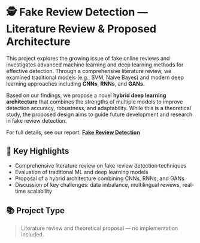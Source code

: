 # 🕵️ Fake Review Detection — Literature Review & Proposed Architecture

This project explores the growing issue of fake online reviews and investigates advanced machine learning and deep learning methods for effective detection. Through a comprehensive literature review, we examined traditional models (e.g., SVM, Naive Bayes) and modern deep learning approaches including **CNNs**, **RNNs**, and **GANs**.

Based on our findings, we propose a novel **hybrid deep learning architecture** that combines the strengths of multiple models to improve detection accuracy, robustness, and adaptability. While this is a theoretical study, the proposed design aims to guide future development and research in fake review detection.

For full details, see our report: **[Fake Review Detection](./Fake%20Review%20Detection.pdf)**

## 📌 Key Highlights

- Comprehensive literature review on fake review detection techniques  
- Evaluation of traditional ML and deep learning models  
- Proposal of a hybrid architecture combining CNNs, RNNs, and GANs  
- Discussion of key challenges: data imbalance, multilingual reviews, real-time scalability  

## 📚 Project Type

> Literature review and theoretical proposal — no implementation included.

